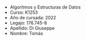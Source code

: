 - Algoritmos y Estructuras de Datos
- Curso: K1253
- Año de cursada: 2022
- Legajo: 176.745-8
- Apellido: Di Giuseppe
- Nombre: Tomás
